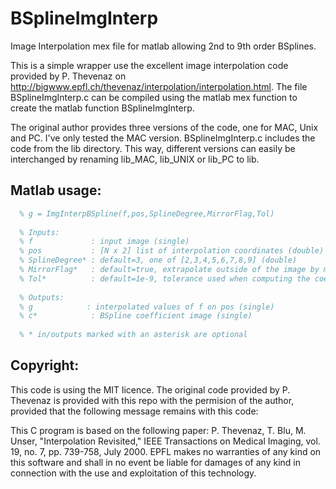 # BSplineImgInterp
Image Interpolation mex file for matlab allowing 2nd to 9th order BSplines.

This is a simple wrapper use the excellent image interpolation code provided by P. Thevenaz on http://bigwww.epfl.ch/thevenaz/interpolation/interpolation.html. The file BSplineImgInterp.c can be compiled using the matlab mex function to create the matlab function BSplineImgInterp.

The original author provides three versions of the code, one for MAC, Unix and PC. I've only tested the MAC version. BSplineImgInterp.c includes the code from the lib directory. This way, different versions can easily be interchanged by renaming lib_MAC, lib_UNIX or lib_PC to lib.

## Matlab usage:
```matlab
  % g = ImgInterpBSpline(f,pos,SplineDegree,MirrorFlag,Tol)
 
  % Inputs:
  % f             : input image (single)
  % pos           : [N x 2] list of interpolation coordinates (double)
  % SplineDegree* : default=3, one of [2,3,4,5,6,7,8,9] (double)
  % MirrorFlag*   : default=true, extrapolate outside of the image by mirroring
  % Tol*          : default=1e-9, tolerance used when computing the coefficients
 
  % Outputs:
  % g            : interpolated values of f on pos (single)
  % c*            : BSpline coefficient image (single)
 
  % * in/outputs marked with an asterisk are optional
  ```
 
## Copyright:
This code is using the MIT licence. The original code provided by P. Thevenaz is provided with this repo with the permision of the author, provided that the following message remains with this code:

 This C program is based on the following paper:
        P. Thevenaz, T. Blu, M. Unser, "Interpolation Revisited,"
        IEEE Transactions on Medical Imaging,
        vol. 19, no. 7, pp. 739-758, July 2000.
 EPFL makes no warranties of any kind on this software and shall in no event
 be liable for damages of any kind in connection with the use and
 exploitation of this technology.
 
